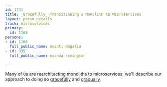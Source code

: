 ```yaml
---
id: 1731
title: _Gracefully_ Transitioning a Monolith to Microservices
layout: preso_details
track: microservices
primary:
  id: 1168
persons:
- id: 1168
  full_public_name: Avanti Nagalia
- id: 935
  full_public_name: evanda remington

---
```

Many of us are rearchitecting monoliths to microservices; we'll describe our approach to doing so <u>gracefully</u> and <u>gradually</u>.